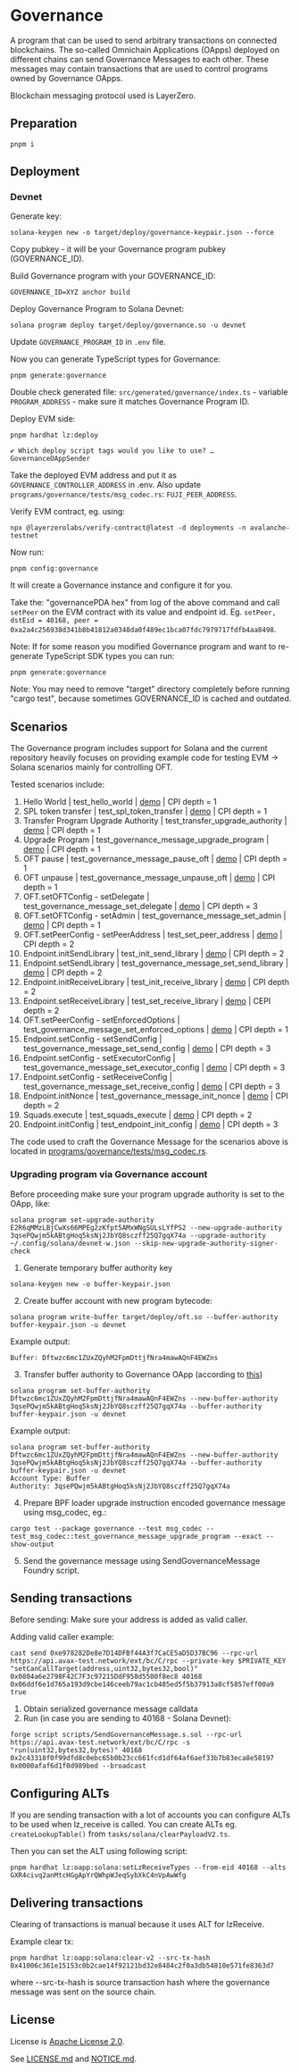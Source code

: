 # Governance

A program that can be used to send arbitrary transactions on connected blockchains. The so-called Omnichain Applications (OApps) deployed on different chains can send Governance Messages to each other. These messages may contain transactions that are used to control programs owned by Governance OApps.

Blockchain messaging protocol used is LayerZero.

## Preparation

```
pnpm i
```

## Deployment

### Devnet

Generate key:
```
solana-keygen new -o target/deploy/governance-keypair.json --force
```

Copy pubkey - it will be your Governance program pubkey (GOVERNANCE_ID).

Build Governance program with your GOVERNANCE_ID:
```
GOVERNANCE_ID=XYZ anchor build
```

Deploy Governance Program to Solana Devnet:

```
solana program deploy target/deploy/governance.so -u devnet
```

Update `GOVERNANCE_PROGRAM_ID` in `.env` file. 

Now you can generate TypeScript types for Governance:
```
pnpm generate:governance
```

Double check generated file: `src/generated/governance/index.ts` - variable `PROGRAM_ADDRESS` - make sure it matches Governance Program ID.

Deploy EVM side:
```
pnpm hardhat lz:deploy

✔ Which deploy script tags would you like to use? … GovernanceOAppSender
```

Take the deployed EVM address and put it as `GOVERNANCE_CONTROLLER_ADDRESS` in .env. Also update `programs/governance/tests/msg_codec.rs`: `FUJI_PEER_ADDRESS`.

Verify EVM contract, eg. using:
```
npx @layerzerolabs/verify-contract@latest -d deployments -n avalanche-testnet
```

Now run:
```
pnpm config:governance
```

It will create a Governance instance and configure it for you.

Take the: "governancePDA hex" from log of the above command and call `setPeer` on the EVM contract with its value and endpoint id. Eg. `setPeer, dstEid = 40168, peer = 0xa2a4c256938d341b8b41812a0348da0f489ec1bca07fdc7979717fdfb4aa8498`.

Note: If for some reason you modified Governance program and want to re-generate TypeScript SDK types you can run:
```
pnpm generate:governance
```

Note: You may need to remove "target" directory completely before running "cargo test", because sometimes GOVERNANCE_ID is cached and outdated.

## Scenarios

The Governance program includes support for Solana and the current repository heavily focuses on providing example code for testing EVM -> Solana scenarios mainly for controlling OFT.

Tested scenarios include:
1. Hello World | test_hello_world | [demo](https://explorer.solana.com/tx/5Jj9pF38FQnL9k3X1MHTp783SS9bVXeK51veG1keztEtbqHSmBJyZHmh8R5HXQTTCWcyvKYXizsDBmQ5C3Ut89jy?cluster=devnet) | CPI depth = 1
2. SPL token transfer | test_spl_token_transfer | [demo](https://explorer.solana.com/tx/2sbHPSYeFEXhWXTANybsuv362YkwZp53BTPzgZensFUtUvHcpGf2D9LHc9qpLySPvvEx6KzS9F3eGqEyJvrDfvoK?cluster=devnet) | CPI depth = 1
3. Transfer Program Upgrade Authority | test_transfer_upgrade_authority | [demo](https://explorer.solana.com/tx/54M3cD2KqBZrs7sG2Cr3wwiMwSVNYSyEUfbLXho3U11EcPffCyi4VtfnxFrjCGiuqokd1ABfBoxQRncvrZEDeEgu?cluster=devnet) | CPI depth = 1
4. Upgrade Program | test_governance_message_upgrade_program | [demo](https://explorer.solana.com/tx/5We9jE5C2FqeEJscwWvB7ncwc2RmsjxucdkFcyaQfRPBVyJVZfNYK82xp1LMroSxcWLsXeNYjfLA6proJ6ZGy13j?cluster=devnet) | CPI depth = 1
5. OFT pause | test_governance_message_pause_oft | [demo](https://explorer.solana.com/tx/GZsXYNiUkC8JC7z82x5iiqPVD11BqACJfEn6cBGF5jKGB8Nayb7AvLdyunFC8uimFZFjMbrct2VcLs42LZBobF3?cluster=devnet) | CPI depth = 1
6. OFT unpause | test_governance_message_unpause_oft | [demo](https://explorer.solana.com/tx/4koxbrtyEexG9DaHHxjKDGrw4mebPrasaXFfqPqMzKfC9roaQ2bpbGxxn4pXyaVAmPSDsQQgrqyax8CL26T9dJiz?cluster=devnet) | CPI depth = 1
7. OFT.setOFTConfig - setDelegate | test_governance_message_set_delegate | [demo](https://explorer.solana.com/tx/2q8YcQ7V1iJWJBfXo8uEhNV16Z3XnVssXzniBhhurgzxF9Hue668sborVRY6hmAqVxXSZQcBuFAPFAcHaUySCauN?cluster=devnet) | CPI depth = 3
8. OFT.setOFTConfig - setAdmin | test_governance_message_set_admin | [demo](https://explorer.solana.com/tx/5WUAgnhckabp67RQ6BMnc3Q7qNjgEbpqLpsoh6TFY9XVFEHGrwadYqCSqPsp3tVmswDotcL8PQ7c8LDobQHMKKat?cluster=devnet) | CPI depth = 1
9. OFT.setPeerConfig - setPeerAddress | test_set_peer_address | [demo](https://explorer.solana.com/tx/4b1pUMmpANDQFZuoJb56B4SnMmbPvtuc5jP3TvecatCTWTsqYmnjpdVZPzdbD3GwAQzd4DjiwJKCSyHeijNro51J?cluster=devnet) | CPI depth = 2
10. Endpoint.initSendLibrary | test_init_send_library | [demo](https://explorer.solana.com/tx/5rz9LrS5gzFvgZHjUUdaXjq3NrXUHceKSHvWz4mRHE6E83uxTX2TGGVMyYoaM3y2cthoVsCVSkb7W7pjDwLAEoCa?cluster=devnet) | CPI depth = 2
11. Endpoint.setSendLibrary | test_governance_message_set_send_library | [demo](https://explorer.solana.com/tx/4syvFDSawatbkbTqGpAmB4Zohqv1hrgJYpnvPggoZv1kwfvh9EJYMLebbyq3jQcxZ1sbTiEmDEbxeFrHYNgGhtRX?cluster=devnet) | CPI depth = 2
12. Endpoint.initReceiveLibrary | test_init_receive_library | [demo](https://explorer.solana.com/tx/3WUPcxgmszKRrU4i1jPqcjdnTVqeCpHqt5fSzotjdFmH8tut43rY3VL7FCdSXd7ezsuw9eGwrLH8n8QUfHu5cReM?cluster=devnet) | CPI depth = 2
13. Endpoint.setReceiveLibrary | test_set_receive_library | [demo](https://explorer.solana.com/tx/3H52Uxht5pV6Yuj8W5Ai6ZnVYJhwrqjxc8xSpFdEvYp758nWueAdtqXbneTR6vhpSFAeB89Q7uPUP9WVfAE2wB8n?cluster=devnet) | CEPI depth = 2
14. OFT.setPeerConfig - setEnforcedOptions | test_governance_message_set_enforced_options | [demo](https://explorer.solana.com/tx/5ZQtDktmHRvjcvM2K9GohqsMLyXxDH8hRLxtYNPfyeceD9UBHC4dHGfirc3wZ92xhm4GMKxrfSLeMaFsTThJ7Sgj?cluster=devnet) | CPI depth = 1
15. Endpoint.setConfig - setSendConfig | test_governance_message_set_send_config | [demo](https://explorer.solana.com/tx/5eeTsEU75UnM8VAjf9PxXLHUKiM1qkJD1rKBWAdTYVW4A4oCFobMSdr9QY47wr7N9fWv7F52J55RhvfSt6vkKGj6?cluster=devnet) | CPI depth = 3
16. Endpoint.setConfig - setExecutorConfig | test_governance_message_set_executor_config | [demo](https://explorer.solana.com/tx/qminCQth3s7kvdC3P3BBLgr6qNckFnbuDv7EaUrhzUJX1HRAR7isLBAHSydQTavzNnBsSyZGexE7Ph3wh2XsBnd?cluster=devnet) | CPI depth = 3
17. Endpoint.setConfig - setReceiveConfig | test_governance_message_set_receive_config | [demo](https://explorer.solana.com/tx/2T3aoUewbrU5Xwf9kF1ZQPXzYXx1wWoCce1PAHigUcHFqUm8LCEFjA7CS8Zvq7n6jT2mR2Wbm9mF2mZtRz3Tf8E8?cluster=devnet) | CPI depth = 3
18. Endpoint.initNonce | test_governance_message_init_nonce | [demo](https://explorer.solana.com/tx/5ncNRyEwPUVwPb8mi5beLayDKXcwo38vauBVbCiTGmvs83g3hMQPnqcqCwJD6vW8memMgixVg2Ku4n8uRChzuYYx?cluster=devnet) | CPI depth = 2
19. Squads.execute | test_squads_execute | [demo](https://explorer.solana.com/tx/5RgthGPgxUZLMswvWPtnwtZVB6oG4dAAKVjLaxtP5gFMG7PerZdP31togw8HFANBnB3QpBowCcj2XrAbaVzCt39c?cluster=devnet) | CPI depth = 2
20. Endpoint.initConfig | test_endpoint_init_config | [demo](https://explorer.solana.com/tx/3T2EmnNU3zzrDgYXFiETFGgGnA259fQ3FuiNMXsfWMs36oNqscckPxXfK57uV8o1ESb4FtXqek9QLBCS3o8ESqfD?cluster=devnet) | CPI depth = 3

The code used to craft the Governance Message for the scenarios above is located in [programs/governance/tests/msg_codec.rs](./tests/msg_codec.rs).

### Upgrading program via Governance account

Before proceeding make sure your program upgrade authority is set to the OApp, like:
```
solana program set-upgrade-authority E2R6qMMzLBjCwXs66MPEg2zKfpt5AMxWNgSULsLYfPS2 --new-upgrade-authority 3qsePQwjm5kABtgHoq5ksNj2JbYQ8sczff25Q7gqX74a --upgrade-authority ~/.config/solana/devnet-w.json --skip-new-upgrade-authority-signer-check
```

1. Generate temporary buffer authority key
```
solana-keygen new -o buffer-keypair.json
```

2. Create buffer account with new program bytecode:
```
solana program write-buffer target/deploy/oft.so --buffer-authority buffer-keypair.json -u devnet
```

Example output:
```
Buffer: Dftwzc6mc1ZUxZQyhM2FpmDttjfNra4mawAQnF4EWZns
```

3. Transfer buffer authority to Governance OApp (according to [this](https://github.com/solana-labs/solana/blob/7700cb3128c1f19820de67b81aa45d18f73d2ac0/sdk/program/src/loader_upgradeable_instruction.rs#L84))
```
solana program set-buffer-authority Dftwzc6mc1ZUxZQyhM2FpmDttjfNra4mawAQnF4EWZns --new-buffer-authority 3qsePQwjm5kABtgHoq5ksNj2JbYQ8sczff25Q7gqX74a --buffer-authority buffer-keypair.json -u devnet
```

Example output:
```
solana program set-buffer-authority Dftwzc6mc1ZUxZQyhM2FpmDttjfNra4mawAQnF4EWZns --new-buffer-authority 3qsePQwjm5kABtgHoq5ksNj2JbYQ8sczff25Q7gqX74a --buffer-authority buffer-keypair.json -u devnet
Account Type: Buffer
Authority: 3qsePQwjm5kABtgHoq5ksNj2JbYQ8sczff25Q7gqX74a
```

4. Prepare BPF loader upgrade instruction encoded governance message using msg_codec, eg.:
```
cargo test --package governance --test msg_codec -- test_msg_codec::test_governance_message_upgrade_program --exact --show-output
```

5. Send the governance message using SendGovernanceMessage Foundry script.

## Sending transactions

Before sending: Make sure your address is added as valid caller.

Adding valid caller example:
```
cast send 0xe978282De8e7D14DFBf44A3f7CaCE5aD5D37BC96 --rpc-url https://api.avax-test.network/ext/bc/C/rpc --private-key $PRIVATE_KEY "setCanCallTarget(address,uint32,bytes32,bool)" 0x0804a6e2798F42C7F3c97215DdF958d5500f8ec8 40168 0x06ddf6e1d765a193d9cbe146ceeb79ac1cb485ed5f5b37913a8cf5857eff00a9 true
```

1. Obtain serialized governance message calldata
2. Run (in case you are sending to 40168 - Solana Devnet):
```
forge script scripts/SendGovernanceMessage.s.sol --rpc-url https://api.avax-test.network/ext/bc/C/rpc -s "run(uint32,bytes32,bytes)" 40168 0x2c43318f0f99dfd8c0ebc65b0b23cc661fcd1df64af6aef33b7b83eca8e58197 0x0000afaf6d1f0d989bed --broadcast
```

## Configuring ALTs

If you are sending transaction with a lot of accounts you can configure ALTs to be used when lz_receive is called. You can create ALTs eg. `createLookupTable()` from `tasks/solana/clearPayloadV2.ts`.

Then you can set the ALT using following script:
```
pnpm hardhat lz:oapp:solana:setLzReceiveTypes --from-eid 40168 --alts GXR4civq2anMtcHGgApYrQWhpWJeqSybXkC4nVpAwWfg
```

## Delivering transactions

Clearing of transactions is manual because it uses ALT for lzReceive.

Example clear tx:

```
pnpm hardhat lz:oapp:solana:clear-v2 --src-tx-hash 0x41006c361e15153c0b2cae14f92121bd32e8484c2f0a3db54810e571fe8363d7
```

where --src-tx-hash is source transaction hash where the governance message was sent on the source chain.

## License

License is [Apache License 2.0](http://www.apache.org/licenses/LICENSE-2.0).

See [LICENSE.md](./LICENSE.md) and [NOTICE.md](./NOTICE.md).